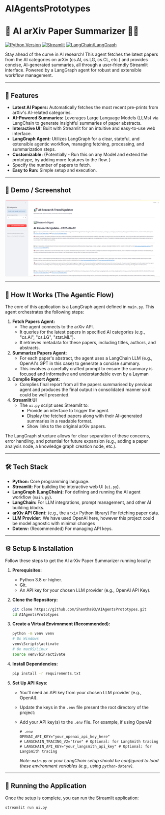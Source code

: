# AIAgentsPrototypes
# 🚀 AI arXiv Paper Summarizer 📄✨

[![Python Version](https://img.shields.io/badge/python-3.8%2B-blue.svg)](https://www.python.org/downloads/)
[![Streamlit](https://img.shields.io/badge/Streamlit-Deployed-brightgreen.svg)](https://streamlit.io)
[![LangChain/LangGraph](https://img.shields.io/badge/LangChain-LangGraph-orange.svg)](https://www.langchain.com/)
<!-- Add other relevant badges if you have them, e.g., for specific LLMs used, arXiv API version, etc. -->

Stay ahead of the curve in AI research! This agent fetches the latest papers from the AI categories on arXiv (cs.AI, cs.LG, cs.CL, etc.) and provides concise, AI-generated summaries, all through a user-friendly Streamlit interface. Powered by a LangGraph agent for robust and extensible workflow management.

---

## 🌟 Features

*   **Latest AI Papers:** Automatically fetches the most recent pre-prints from arXiv's AI-related categories.
*   **AI-Powered Summaries:** Leverages Large Language Models (LLMs) via LangChain to generate insightful summaries of paper abstracts.
*   **Interactive UI:** Built with Streamlit for an intuitive and easy-to-use web interface.
*   **LangGraph Agent:** Utilizes LangGraph for a clear, stateful, and extensible agentic workflow, managing fetching, processing, and summarization steps.
*   **Customizable:** (Potentially - Run this on any Model and extend the prototype, by adding more features to the flow. )
*   Specify the number of papers to fetch.
*   **Easy to Run:** Simple setup and execution.

---

## 📸 Demo / Screenshot

![App Screenshot](https://github.com/Shantha93/AIAgentsPrototypes/blob/main/Arxiv.PNG)

---

## 🧠 How It Works (The Agentic Flow)

The core of this application is a LangGraph agent defined in `main.py`. This agent orchestrates the following steps:

1.  **Fetch Papers Agent:**
    *   The agent connects to the arXiv API.
    *   It queries for the latest papers in specified AI categories (e.g., "cs.AI", "cs.LG", "stat.ML").
    *   It retrieves metadata for these papers, including titles, authors, and abstracts.
2.  **Summarize Papers Agent:**
    *   For each paper's abstract, the agent uses a LangChain LLM (e.g., OpenAI's GPT in this case) to generate a concise summary.
    *   This involves a carefully crafted prompt to ensure the summary is focused and informative and understandable even by a Layman 
4.  **Complie Report Agent:**
    * Complies final report from all the papers summarised by previous agent and produces the final output in consolidated manner so it could be well presented.
5.  **Streamlit UI**
    *   The `ui.py` script uses Streamlit to:
        *   Provide an interface to trigger the agent.
        *   Display the fetched papers along with their AI-generated summaries in a readable format.
        *   Show links to the original arXiv papers.

The LangGraph structure allows for clear separation of these concerns, error handling, and potential for future expansion (e.g., adding a paper analysis node, a knowledge graph creation node, etc.).

---

## 🛠️ Tech Stack

*   **Python:** Core programming language.
*   **Streamlit:** For building the interactive web UI (`ui.py`).
*   **LangGraph (LangChain):** For defining and running the AI agent workflow (`main.py`).
*   **LangChain:** For LLM integrations, prompt management, and other AI building blocks.
*   **arXiv API Client:** (e.g., the `arxiv` Python library) For fetching paper data.
*   **LLM Provider:** We have used OpenAI here, however this project could be model agnostic with minimal changes
*   **Dotenv:** (Recommended) For managing API keys.

---

## ⚙️ Setup & Installation

Follow these steps to get the AI arXiv Paper Summarizer running locally:

1.  **Prerequisites:**
    *   Python 3.8 or higher.
    *   Git.
    *   An API key for your chosen LLM provider (e.g., OpenAI API Key).

2.  **Clone the Repository:**
    ```bash
    git clone https://github.com/Shantha93/AIAgentsPrototypes.git
    cd AIAgentsPrototypes
    ```

3.  **Create a Virtual Environment (Recommended):**
    ```bash
    python -m venv venv
    # On Windows
    venv\Scripts\activate
    # On macOS/Linux
    source venv/bin/activate
    ```

4.  **Install Dependencies:**
    ```bash
    pip install -r requirements.txt
    ```

5.  **Set Up API Keys:**
    *   You'll need an API key from your chosen LLM provider (e.g., OpenAI).
    *   Update the keys in the `.env` file present the root directory of the project:
          
    *   Add your API key(s) to the `.env` file. For example, if using OpenAI:
        ```env
        # .env
        OPENAI_API_KEY="your_openai_api_key_here"
        # LANGCHAIN_TRACING_V2="true" # Optional: for LangSmith tracing
        # LANGCHAIN_API_KEY="your_langsmith_api_key" # Optional: for LangSmith tracing
        ```
        *Note: `main.py` or your LangChain setup should be configured to load these environment variables (e.g., using `python-dotenv`).*

---

## 🚀 Running the Application

Once the setup is complete, you can run the Streamlit application:

```bash
streamlit run ui.py
